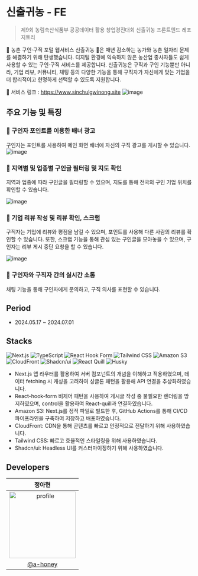 # 신출귀농 - FE

> 제9회 농림축산식품부 공공데이터 활용 창업경진대회 신출귀농 프론트엔드 레포지토리

🌾 농촌 구인·구직 포털 웹서비스 신출귀농 🌽은 매년 감소하는 농가와 농촌 일자리 문제를 해결하기 위해 탄생했습니다. 디지털 환경에 익숙하지 않은 농산업 종사자들도 쉽게 사용할 수 있는 구인·구직 서비스를 제공합니다. 신출귀농은 구직과 구인 기능뿐만 아니라, 기업 리뷰, 커뮤니티, 채팅 등의 다양한 기능을 통해 구직자가 자신에게 맞는 기업을 더 합리적이고 현명하게 선택할 수 있도록 지원합니다.

🔗 서비스 링크 : https://www.sinchulgwinong.site
![image](https://github.com/team9502/sinchulgwinong-FE/assets/75254185/3e9ff259-692d-4ae0-866b-1829ebfc563e)

## 주요 기능 및 특징
### 🩷 구인자 포인트를 이용한 배너 광고
구인자는 포인트를 사용하여 메인 화면 배너에 자신의 구직 광고를 게시할 수 있습니다.
![image](https://github.com/team9502/sinchulgwinong-FE/assets/75254185/798cac71-0806-4e33-abc7-0f64485918fb)

### 💚 지역별 및 업종별 구인글 필터링 및 지도 확인
지역과 업종에 따라 구인글을 필터링할 수 있으며, 지도를 통해 전국의 구인 기업 위치를 확인할 수 있습니다.

![image](https://github.com/team9502/sinchulgwinong-FE/assets/75254185/754a2ea5-1fcb-4507-bc7d-8af528a8ac27)

### 💛 기업 리뷰 작성 및 리뷰 확인, 스크랩
구직자는 기업에 리뷰와 평점을 남길 수 있으며, 포인트를 사용해 다른 사람의 리뷰를 확인할 수 있습니다. 또한, 스크랩 기능을 통해 관심 있는 구인글을 모아놓을 수 있으며, 구인자는 리뷰 게시 중단 요청을 할 수 있습니다.

![image](https://github.com/team9502/sinchulgwinong-FE/assets/75254185/7194d7fd-13b2-4471-8658-05d7e1c2d198)

### 💜 구인자와 구직자 간의 실시간 소통
채팅 기능을 통해 구인자에게 문의하고, 구직 의사를 표현할 수 있습니다.

## Period

- 2024.05.17 ~ 2024.07.01

## Stacks

![Next.js](https://img.shields.io/badge/-Next.js-000000?style=for-the-badge&logo=next.js&logoColor=ffffff)
![TypeScript](https://img.shields.io/badge/-TypeScript-3178C6?style=for-the-badge&logo=typescript&logoColor=ffffff)
![React Hook Form](https://img.shields.io/badge/React%20Hook%20Form-F2820D?style=for-the-badge&logo=react&logoColor=ffffff)
![Tailwind CSS](https://img.shields.io/badge/Tailwind%20CSS-06B6D4?style=for-the-badge&logo=tailwind-css&logoColor=ffffff)
![Amazon S3](https://img.shields.io/badge/Amazon%20S3-569A31?style=for-the-badge&logo=amazon-s3&logoColor=ffffff)
![CloudFront](https://img.shields.io/badge/CloudFront-FF9900?style=for-the-badge&logo=amazon-cloudfront&logoColor=ffffff)
![Shadcn/ui](https://img.shields.io/badge/Shadcn%2Fui-7C3AED?style=for-the-badge&logo=shadcnui&logoColor=ffffff)
![React Quill](https://img.shields.io/badge/React%20Quill-F50C0C?style=for-the-badge&logo=react&logoColor=ffffff)
![Husky](https://img.shields.io/badge/Husky-4C1D95?style=for-the-badge&logo=husky&logoColor=ffffff)

- Next.js 앱 라우터를 활용하여 서버 컴포넌트의 개념을 이해하고 적용하였으며, 데이터 fetching 시 캐싱을 고려하여 싱글톤 패턴을 활용해 API 연결을 추상화하였습니다. 
- React-hook-form 비제어 패턴을 사용하여 게시글 작성 중 불필요한 렌더링을 방지하였으며, control을 활용하여 React-quill과 연결하였습니다.
- Amazon S3: Next.js를 정적 파일로 빌드한 후, GitHub Actions를 통해 CI/CD 파이프라인을 구축하여 저장하고 배포하였습니다.
- CloudFront: CDN을 통해 콘텐츠를 빠르고 안정적으로 전달하기 위해 사용하였습니다.
- Tailwind CSS: 빠르고 효율적인 스타일링을 위해 사용하였습니다.
- Shadcn/ui: Headless UI를 커스터마이징하기 위해 사용하였습니다.
     
## Developers

|                                              정아현                                              |
| :----------------------------------------------------------------------------------------------: |
| <img src="https://avatars.githubusercontent.com/a-honey" alt="profile" width="180" height="180"> |
|                              [@a-honey](https://github.com/a-honey)                              |
